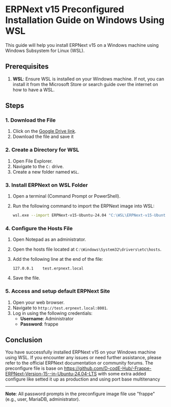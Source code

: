 # ERPNext v15 Preconfigured Installation Guide on Windows Using WSL

This guide will help you install ERPNext v15 on a Windows machine using Windows Subsystem for Linux (WSL).

## Prerequisites

1. **WSL**: Ensure WSL is installed on your Windows machine. If not, you can install it from the Microsoft Store or search guide over the internet on how to have a WSL.

## Steps

### 1. Download the File

1. Click on the [Google Drive link](https://drive.google.com/file/d/1PSlsKOUf2cPp-7pnS7xJgA3nb7gBH3pQ/view?usp=drive_link).
2. Download the file and save it

### 2. Create a Directory for WSL

1. Open File Explorer.
2. Navigate to the `C:` drive.
3. Create a new folder named `WSL`.

### 3. Install ERPNext on WSL Folder

1. Open a terminal (Command Prompt or PowerShell).
2. Run the following command to import the ERPNext image into WSL:

    ```sh
    wsl.exe --import ERPNext-v15-Ubuntu-24.04 "C:\WSL\ERPNext-v15-Ubuntu-24.04" "<path to the downloaded file>"
    ```

### 4. Configure the Hosts File

1. Open Notepad as an administrator.
2. Open the hosts file located at `C:\Windows\System32\drivers\etc\hosts`.
3. Add the following line at the end of the file:

    ```plaintext
    127.0.0.1    test.erpnext.local
    ```

4. Save the file.

### 5. Access and setup default ERPNext Site

1. Open your web browser.
2. Navigate to `http://test.erpnext.local:8001`.
3. Log in using the following credentials:
    - **Username**: Administrator
    - **Password**: frappe

## Conclusion

You have successfully installed ERPNext v15 on your Windows machine using WSL. If you encounter any issues or need further assistance, please refer to the official ERPNext documentation or community forums.
The preconfigure file is base on https://github.com/D-codE-Hub/-Frappe-ERPNext-Version-15--in-Ubuntu-24.04-LTS with some extra added configure like setted it up as production and using port base multitenancy

---

**Note**: All password prompts in the preconfigure image file use "frappe" (e.g., user, MariaDB, administrator).

